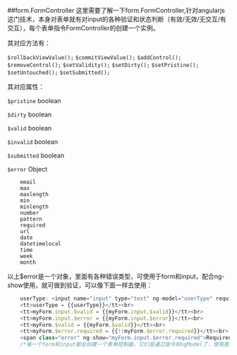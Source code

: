 
##form.FormController
这里需要了解一下form.FormController,针对angularjs这门技术，本身对表单就有对input的各种验证和状态判断（有效/无效/无交互/有交互），每个表单指令FormController的创建一个实例。  

其对应方法有：  

`$rollbackViewValue();`  `$commitViewValue();`  `$addControl();`  `$removeControl();`  `$setValidity();`  `$setDirty();`  `$setPristine();`    `$setUntouched();`  `$setSubmitted();`  

其对应属性：   

`$pristine` boolean

`$dirty`  boolean

`$valid`  boolean

`$invalid`  boolean

`$submitted`   boolean

`$error`  Object

        email
        max
        maxlength
        min
        minlength
        number
        pattern
        required
        url
        date
        datetimelocal
        time
        week
        month    
   
   以上$error是一个对象，里面有各种错误类型，可使用于form和input，配合ng-show使用，就可做到验证，可以像下面一样去使用：  
   
```javascript
    userType: <input name="input" type="text" ng-model="userType" required>
    <tt>userType = {{userType}}</tt><br>
    <tt>myForm.input.$valid = {{myForm.input.$valid}}</tt><br>
    <tt>myForm.input.$error = {{myForm.input.$error}}</tt><br>
    <tt>myForm.$valid = {{myForm.$valid}}</tt><br> 
    <tt>myForm.$error.required = {{!!myForm.$error.required}}</tt><br>
    <span class="error" ng-show="myForm.input.$error.required">Required!</span>
    /*每一个form和input都会创建一个表单控制器，它们是通过指令和ngModel了，使用表单和input的[name]的引用来输出状态，然后根据ng-show判断是否输出错误信息*/
```
   